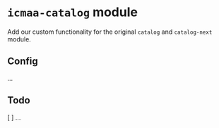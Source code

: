 # `icmaa-catalog` module

Add our custom functionality for the original `catalog` and `catalog-next` module.

## Config

...

## Todo

[ ] ...
